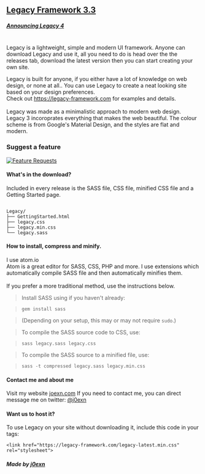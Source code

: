 ## [Legacy Framework 3.3](https://legacy-framework.com)
##### [Announcing Legacy 4](https://joexn.com/blog/posts/annoucning-legacy-4)
<br />
Legacy is a lightweight, simple and modern UI framework.
Anyone can download Legacy and use it, all you need to do is head over the the releases tab, download the latest version then you can start creating your own site.

Legacy is built for anyone, if you either have a lot of knowledge on web design, or none at all.. You can use Legacy to create a neat looking site based on your design preferences.
<br />
Check out <https://legacy-framework.com> for examples and details.<br />
<br />
Legacy was made as a minimalistic approach to modern web design. Legacy 3 incoroprates everything that makes the web beautiful.
The colour scheme is from Google's Material Design, and the styles are flat and modern.

### Suggest a feature
[![Feature Requests](http://feathub.com/j0exn/Legacy-Framework?format=svg)](http://feathub.com/j0exn/Legacy-Framework)

#### What's in the download?

Included in every release is the SASS file, CSS file, minified CSS file and a Getting Started page.

```

Legacy/
├── GettingStarted.html
├── legacy.css
├── legacy.min.css
└── legacy.sass

```

#### How to install, compress and minify.

I use atom.io <br />
Atom is a great editor for SASS, CSS, PHP and more. I use extensions which automatically compile SASS file and then automatically minifies them.
<br /><br />
If you prefer a more traditional method, use the instructions below.

> Install SASS using if you haven't already:

>     gem install sass

> (Depending on your setup, this may or may not require `sudo`.)

> To compile the SASS source code to CSS, use:

>     sass legacy.sass legacy.css

> To compile the SASS source to a minified file, use:

>     sass -t compressed legacy.sass legacy.min.css

#### Contact me and about me
Visit my website [joexn.com](http://joexn.com)
If you need to contact me, you can direct message me on twitter: [@j0exn](https://twitter.com/@j0exn)

#### Want us to host it?
To use Legacy on your site without downloading it, include this code in your <head> tags:

```
<link href="https://legacy-framework.com/legacy-latest.min.css" rel="stylesheet">
```

##### Made by [j0exn](https://joexn.com)
